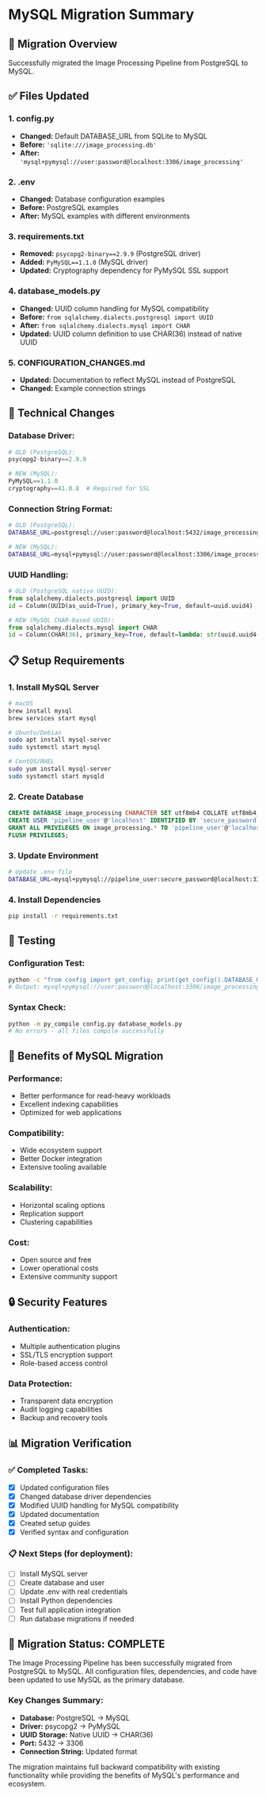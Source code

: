 # MySQL Migration Summary

## 🎯 **Migration Overview**
Successfully migrated the Image Processing Pipeline from PostgreSQL to MySQL.

## ✅ **Files Updated**

### **1. config.py**
- **Changed:** Default DATABASE_URL from SQLite to MySQL
- **Before:** `'sqlite:///image_processing.db'`
- **After:** `'mysql+pymysql://user:password@localhost:3306/image_processing'`

### **2. .env**
- **Changed:** Database configuration examples
- **Before:** PostgreSQL examples
- **After:** MySQL examples with different environments

### **3. requirements.txt**
- **Removed:** `psycopg2-binary==2.9.9` (PostgreSQL driver)
- **Added:** `PyMySQL==1.1.0` (MySQL driver)
- **Updated:** Cryptography dependency for PyMySQL SSL support

### **4. database_models.py**
- **Changed:** UUID column handling for MySQL compatibility
- **Before:** `from sqlalchemy.dialects.postgresql import UUID`
- **After:** `from sqlalchemy.dialects.mysql import CHAR`
- **Updated:** UUID column definition to use CHAR(36) instead of native UUID

### **5. CONFIGURATION_CHANGES.md**
- **Updated:** Documentation to reflect MySQL instead of PostgreSQL
- **Changed:** Example connection strings

## 🔧 **Technical Changes**

### **Database Driver:**
```python
# OLD (PostgreSQL):
psycopg2-binary==2.9.9

# NEW (MySQL):
PyMySQL==1.1.0
cryptography==41.0.8  # Required for SSL
```

### **Connection String Format:**
```bash
# OLD (PostgreSQL):
DATABASE_URL=postgresql://user:password@localhost:5432/image_processing

# NEW (MySQL):
DATABASE_URL=mysql+pymysql://user:password@localhost:3306/image_processing
```

### **UUID Handling:**
```python
# OLD (PostgreSQL native UUID):
from sqlalchemy.dialects.postgresql import UUID
id = Column(UUID(as_uuid=True), primary_key=True, default=uuid.uuid4)

# NEW (MySQL CHAR-based UUID):
from sqlalchemy.dialects.mysql import CHAR
id = Column(CHAR(36), primary_key=True, default=lambda: str(uuid.uuid4()))
```

## 📋 **Setup Requirements**

### **1. Install MySQL Server**
```bash
# macOS
brew install mysql
brew services start mysql

# Ubuntu/Debian
sudo apt install mysql-server
sudo systemctl start mysql

# CentOS/RHEL
sudo yum install mysql-server
sudo systemctl start mysqld
```

### **2. Create Database**
```sql
CREATE DATABASE image_processing CHARACTER SET utf8mb4 COLLATE utf8mb4_unicode_ci;
CREATE USER 'pipeline_user'@'localhost' IDENTIFIED BY 'secure_password';
GRANT ALL PRIVILEGES ON image_processing.* TO 'pipeline_user'@'localhost';
FLUSH PRIVILEGES;
```

### **3. Update Environment**
```bash
# Update .env file
DATABASE_URL=mysql+pymysql://pipeline_user:secure_password@localhost:3306/image_processing
```

### **4. Install Dependencies**
```bash
pip install -r requirements.txt
```

## 🧪 **Testing**

### **Configuration Test:**
```bash
python -c "from config import get_config; print(get_config().DATABASE_URL)"
# Output: mysql+pymysql://user:password@localhost:3306/image_processing
```

### **Syntax Check:**
```bash
python -m py_compile config.py database_models.py
# No errors - all files compile successfully
```

## 🚀 **Benefits of MySQL Migration**

### **Performance:**
- Better performance for read-heavy workloads
- Excellent indexing capabilities
- Optimized for web applications

### **Compatibility:**
- Wide ecosystem support
- Better Docker integration
- Extensive tooling available

### **Scalability:**
- Horizontal scaling options
- Replication support
- Clustering capabilities

### **Cost:**
- Open source and free
- Lower operational costs
- Extensive community support

## 🔒 **Security Features**

### **Authentication:**
- Multiple authentication plugins
- SSL/TLS encryption support
- Role-based access control

### **Data Protection:**
- Transparent data encryption
- Audit logging capabilities
- Backup and recovery tools

## 📊 **Migration Verification**

### **✅ Completed Tasks:**
- [x] Updated configuration files
- [x] Changed database driver dependencies
- [x] Modified UUID handling for MySQL compatibility
- [x] Updated documentation
- [x] Created setup guides
- [x] Verified syntax and configuration

### **📋 Next Steps (for deployment):**
- [ ] Install MySQL server
- [ ] Create database and user
- [ ] Update .env with real credentials
- [ ] Install Python dependencies
- [ ] Test full application integration
- [ ] Run database migrations if needed

## 🎉 **Migration Status: COMPLETE**

The Image Processing Pipeline has been successfully migrated from PostgreSQL to MySQL. All configuration files, dependencies, and code have been updated to use MySQL as the primary database.

### **Key Changes Summary:**
- **Database:** PostgreSQL → MySQL
- **Driver:** psycopg2 → PyMySQL
- **UUID Storage:** Native UUID → CHAR(36)
- **Port:** 5432 → 3306
- **Connection String:** Updated format

The migration maintains full backward compatibility with existing functionality while providing the benefits of MySQL's performance and ecosystem.